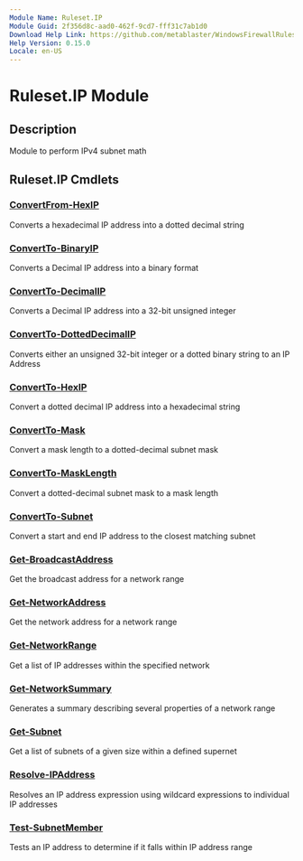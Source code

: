 ```yaml
---
Module Name: Ruleset.IP
Module Guid: 2f356d8c-aad0-462f-9cd7-fff31c7ab1d0
Download Help Link: https://github.com/metablaster/WindowsFirewallRuleset/tree/master/Config/HelpContent/0.15.0
Help Version: 0.15.0
Locale: en-US
---
```


# Ruleset.IP Module

## Description

Module to perform IPv4 subnet math

## Ruleset.IP Cmdlets

### [ConvertFrom-HexIP](ConvertFrom-HexIP.md)

Converts a hexadecimal IP address into a dotted decimal string

### [ConvertTo-BinaryIP](ConvertTo-BinaryIP.md)

Converts a Decimal IP address into a binary format

### [ConvertTo-DecimalIP](ConvertTo-DecimalIP.md)

Converts a Decimal IP address into a 32-bit unsigned integer

### [ConvertTo-DottedDecimalIP](ConvertTo-DottedDecimalIP.md)

Converts either an unsigned 32-bit integer or a dotted binary string to an IP Address

### [ConvertTo-HexIP](ConvertTo-HexIP.md)

Convert a dotted decimal IP address into a hexadecimal string

### [ConvertTo-Mask](ConvertTo-Mask.md)

Convert a mask length to a dotted-decimal subnet mask

### [ConvertTo-MaskLength](ConvertTo-MaskLength.md)

Convert a dotted-decimal subnet mask to a mask length

### [ConvertTo-Subnet](ConvertTo-Subnet.md)

Convert a start and end IP address to the closest matching subnet

### [Get-BroadcastAddress](Get-BroadcastAddress.md)

Get the broadcast address for a network range

### [Get-NetworkAddress](Get-NetworkAddress.md)

Get the network address for a network range

### [Get-NetworkRange](Get-NetworkRange.md)

Get a list of IP addresses within the specified network

### [Get-NetworkSummary](Get-NetworkSummary.md)

Generates a summary describing several properties of a network range

### [Get-Subnet](Get-Subnet.md)

Get a list of subnets of a given size within a defined supernet

### [Resolve-IPAddress](Resolve-IPAddress.md)

Resolves an IP address expression using wildcard expressions to individual IP addresses

### [Test-SubnetMember](Test-SubnetMember.md)

Tests an IP address to determine if it falls within IP address range
